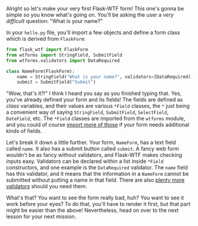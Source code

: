 Alright so let's make your very first Flask-WTF form! This one's gonna be simple so you know what's going on. You'll be asking the user a *very difficult* question: "What is your name?"

In your `hello.py` file, you'll import a few objects and define a form class which is derived from `FlaskForm`:

```python
from flask_wtf import FlaskForm
from wtforms import StringField, SubmitField
from wtforms.validators import DataRequired

class NameForm(FlaskForm):
    name = StringField("What is your name?", validators=[DataRequired()])
    submit = SubmitField("Submit")
```

"Wow, that's it?!" I think I heard you say as you finished typing that. Yes, you've already defined your form and its fields! The fields are defined as *class* variables, and their values are various `*Field` classes, the `*` just being a convenient way of saying `StringField`, `SubmitField`, `SelectField`, `DateField`, etc. The `*Field` classes are imported from the `wtforms` module, and you could of course <a href="https://wtforms.readthedocs.io/en/stable/fields.html#basic-fields" target="_blank">import more of those</a> if your form needs additional kinds of fields.

Let's break it down a little further. Your form, `NameForm`, has a text field called `name`. It also has a submit button called `submit`. A fancy web form wouldn't be as fancy without validators, and Flask-WTF makes checking inputs easy. Validators can be declared within a list inside `*Field` constructors, and one example is the `DataRequired` validator. The `name` field has this validator, and it means that the information in a `NameForm` cannot be submitted without putting a name in that field. There are also <a href="https://wtforms.readthedocs.io/en/stable/validators.html#built-in-validators" target="_blank">plenty more validators</a> should you need them.

What's that? You want to see the form really bad, huh? You want to see it work before your eyes? To do that, you'll have to render it first, but that part might be easier than the above! Nevertheless, head on over to the next lesson for your next mission.
